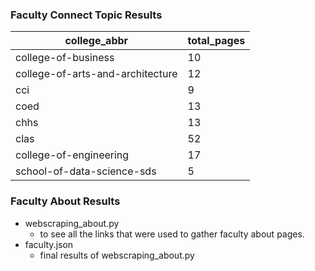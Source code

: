 ### Faculty Connect Topic Results

|college_abbr|total_pages|
| ----------- | ----------- |
|college-of-business|10|
|college-of-arts-and-architecture|12|
|cci|9|
|coed|13|
|chhs|13|
|clas|52|
|college-of-engineering|17|
|school-of-data-science-sds|5|

### Faculty About Results

* webscraping_about.py 
  * to see all the links that were used to gather faculty about pages.
* faculty.json
  * final results of webscraping_about.py

